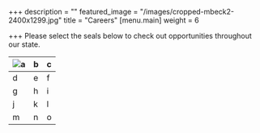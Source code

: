 +++
description = ""
featured_image = "/images/cropped-mbeck2-2400x1299.jpg"
title = "Careers"
[menu.main]
weight = 6

+++
Please select the seals below to check out opportunities throughout our state.

| ![a](/images/apache.png "a") | b | c |
|-----|-----|-----|
| d | e | f |
| g | h | i |
| j | k | l |
| m | n | o |